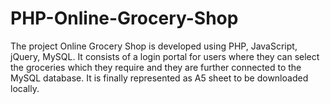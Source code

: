 # PHP-Online-Grocery-Shop
The project Online Grocery Shop is developed using PHP, JavaScript, jQuery, MySQL. It consists of a login portal for users where they can select the groceries which they require and they are further connected to the MySQL database. It is finally represented as A5 sheet to be downloaded locally. 
